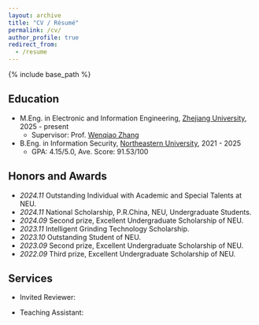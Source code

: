 ```yaml
---
layout: archive
title: "CV / Résumé"
permalink: /cv/
author_profile: true
redirect_from:
  - /resume
---
```


{% include base_path %}


## Education

* M.Eng. in Electronic and Information Engineering, [Zhejiang University](https://www.zju.edu.cn/english/), 2025 - present
  * Supervisor: Prof. [Wenqiao Zhang](https://person.zju.edu.cn/wenqiao)
* B.Eng. in Information Security, [Northeastern University](https://english.neu.edu.cn/), 2021 - 2025
  * GPA: 4.15/5.0, Ave. Score: 91.53/100


## Honors and Awards
- *2024.11* Outstanding Individual with Academic and Special Talents at NEU.
- *2024.11* National Scholarship, P.R.China, NEU, Undergraduate Students.
- *2024.09* Second prize, Excellent Undergraduate Scholarship of NEU.
- *2023.11* Intelligent Grinding Technology Scholarship.
- *2023.10* Outstanding Student of NEU.
- *2023.09* Second prize, Excellent Undergraduate Scholarship of NEU.
- *2022.09* Third prize, Excellent Undergraduate Scholarship of NEU.

## Services
- Invited Reviewer:
  
- Teaching Assistant:
  
